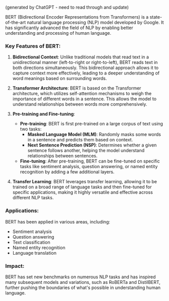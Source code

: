 (generated by ChatGPT - need to read through and update)

BERT (Bidirectional Encoder Representations from Transformers) is a state-of-the-art natural language processing (NLP) model developed by Google. It has significantly advanced the field of NLP by enabling better understanding and processing of human language.

### Key Features of BERT:

1. **Bidirectional Context**: Unlike traditional models that read text in a unidirectional manner (left-to-right or right-to-left), BERT reads text in both directions simultaneously. This bidirectional approach allows it to capture context more effectively, leading to a deeper understanding of word meanings based on surrounding words.

2. **Transformer Architecture**: BERT is based on the Transformer architecture, which utilizes self-attention mechanisms to weigh the importance of different words in a sentence. This allows the model to understand relationships between words more comprehensively.

3. **Pre-training and Fine-tuning**:
   - **Pre-training**: BERT is first pre-trained on a large corpus of text using two tasks: 
     - **Masked Language Model (MLM)**: Randomly masks some words in a sentence and predicts them based on context.
     - **Next Sentence Prediction (NSP)**: Determines whether a given sentence follows another, helping the model understand relationships between sentences.
   - **Fine-tuning**: After pre-training, BERT can be fine-tuned on specific tasks like sentiment analysis, question answering, or named entity recognition by adding a few additional layers.

4. **Transfer Learning**: BERT leverages transfer learning, allowing it to be trained on a broad range of language tasks and then fine-tuned for specific applications, making it highly versatile and effective across different NLP tasks.

### Applications:
BERT has been applied in various areas, including:

- Sentiment analysis
- Question answering
- Text classification
- Named entity recognition
- Language translation

### Impact:
BERT has set new benchmarks on numerous NLP tasks and has inspired many subsequent models and variations, such as RoBERTa and DistilBERT, further pushing the boundaries of what's possible in understanding human language.